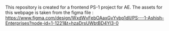 This repository is created for a frontend PS-1 project for AE.
The assets for this webpage is taken from the figma file : https://www.figma.com/design/WxdWvFebOAaxGvYvbp1dll/PS---1-Ashish-Enterprises?node-id=1-1221&t=hzaDrsUWbtBD4Yl3-0